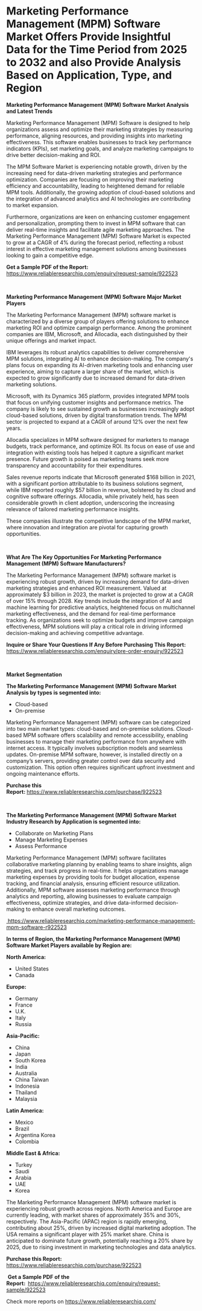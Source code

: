 <p><h1>Marketing Performance Management (MPM) Software Market Offers Provide Insightful Data for the Time Period from 2025 to 2032 and also Provide Analysis Based on Application, Type, and Region</h1></p><p><strong>Marketing Performance Management (MPM) Software Market Analysis and Latest Trends</strong></p>
<p><p>Marketing Performance Management (MPM) Software is designed to help organizations assess and optimize their marketing strategies by measuring performance, aligning resources, and providing insights into marketing effectiveness. This software enables businesses to track key performance indicators (KPIs), set marketing goals, and analyze marketing campaigns to drive better decision-making and ROI. </p><p>The MPM Software Market is experiencing notable growth, driven by the increasing need for data-driven marketing strategies and performance optimization. Companies are focusing on improving their marketing efficiency and accountability, leading to heightened demand for reliable MPM tools. Additionally, the growing adoption of cloud-based solutions and the integration of advanced analytics and AI technologies are contributing to market expansion. </p><p>Furthermore, organizations are keen on enhancing customer engagement and personalization, prompting them to invest in MPM software that can deliver real-time insights and facilitate agile marketing approaches. The Marketing Performance Management (MPM) Software Market is expected to grow at a CAGR of 4% during the forecast period, reflecting a robust interest in effective marketing management solutions among businesses looking to gain a competitive edge.</p></p>
<p><strong>Get a Sample PDF of the Report:&nbsp;</strong> <a href="https://www.reliableresearchiq.com/enquiry/request-sample/922523?utm_campaign=3103&utm_medium=2&utm_source=Github&utm_content=ia&utm_term=11032025&utm_id=marketing-performance-management-mpm-software">https://www.reliableresearchiq.com/enquiry/request-sample/922523</a></p>
<p>&nbsp;</p>
<p><strong>Marketing Performance Management (MPM) Software Major Market Players</strong></p>
<p><p>The Marketing Performance Management (MPM) software market is characterized by a diverse group of players offering solutions to enhance marketing ROI and optimize campaign performance. Among the prominent companies are IBM, Microsoft, and Allocadia, each distinguished by their unique offerings and market impact.</p><p>IBM leverages its robust analytics capabilities to deliver comprehensive MPM solutions, integrating AI to enhance decision-making. The company's plans focus on expanding its AI-driven marketing tools and enhancing user experience, aiming to capture a larger share of the market, which is expected to grow significantly due to increased demand for data-driven marketing solutions.</p><p>Microsoft, with its Dynamics 365 platform, provides integrated MPM tools that focus on unifying customer insights and performance metrics. The company is likely to see sustained growth as businesses increasingly adopt cloud-based solutions, driven by digital transformation trends. The MPM sector is projected to expand at a CAGR of around 12% over the next few years.</p><p>Allocadia specializes in MPM software designed for marketers to manage budgets, track performance, and optimize ROI. Its focus on ease of use and integration with existing tools has helped it capture a significant market presence. Future growth is poised as marketing teams seek more transparency and accountability for their expenditures.</p><p>Sales revenue reports indicate that Microsoft generated $168 billion in 2021, with a significant portion attributable to its business solutions segment, while IBM reported roughly $57 billion in revenue, bolstered by its cloud and cognitive software offerings. Allocadia, while privately held, has seen considerable growth in client adoption, underscoring the increasing relevance of tailored marketing performance insights.</p><p>These companies illustrate the competitive landscape of the MPM market, where innovation and integration are pivotal for capturing growth opportunities.</p></p>
<p>&nbsp;</p>
<p><strong>What Are The Key Opportunities For Marketing Performance Management (MPM) Software Manufacturers?</strong></p>
<p><p>The Marketing Performance Management (MPM) software market is experiencing robust growth, driven by increasing demand for data-driven marketing strategies and enhanced ROI measurement. Valued at approximately $3 billion in 2023, the market is projected to grow at a CAGR of over 15% through 2028. Key trends include the integration of AI and machine learning for predictive analytics, heightened focus on multichannel marketing effectiveness, and the demand for real-time performance tracking. As organizations seek to optimize budgets and improve campaign effectiveness, MPM solutions will play a critical role in driving informed decision-making and achieving competitive advantage.</p></p>
<p><strong>Inquire or Share Your Questions If Any Before Purchasing This Report:</strong> <a href="https://www.reliableresearchiq.com/enquiry/pre-order-enquiry/922523?utm_campaign=3103&utm_medium=2&utm_source=Github&utm_content=ia&utm_term=11032025&utm_id=marketing-performance-management-mpm-software">https://www.reliableresearchiq.com/enquiry/pre-order-enquiry/922523</a></p>
<p>&nbsp;</p>
<p><strong>Market Segmentation</strong></p>
<p><strong>The Marketing Performance Management (MPM) Software Market Analysis by types is segmented into:</strong></p>
<p><ul><li>Cloud-based</li><li>On-premise</li></ul></p>
<p><p>Marketing Performance Management (MPM) software can be categorized into two main market types: cloud-based and on-premise solutions. Cloud-based MPM software offers scalability and remote accessibility, enabling businesses to manage their marketing performance from anywhere with internet access. It typically involves subscription models and seamless updates. On-premise MPM software, however, is installed directly on a company’s servers, providing greater control over data security and customization. This option often requires significant upfront investment and ongoing maintenance efforts.</p></p>
<p><strong>Purchase this Report:&nbsp;</strong><a href="https://www.reliableresearchiq.com/purchase/922523?utm_campaign=3103&utm_medium=2&utm_source=Github&utm_content=ia&utm_term=11032025&utm_id=marketing-performance-management-mpm-software">https://www.reliableresearchiq.com/purchase/922523</a></p>
<p>&nbsp;</p>
<p><strong>The Marketing Performance Management (MPM) Software Market Industry Research by Application is segmented into:</strong></p>
<p><ul><li>Collaborate on Marketing Plans</li><li>Manage Marketing Expenses</li><li>Assess Performance</li></ul></p>
<p><p>Marketing Performance Management (MPM) software facilitates collaborative marketing planning by enabling teams to share insights, align strategies, and track progress in real-time. It helps organizations manage marketing expenses by providing tools for budget allocation, expense tracking, and financial analysis, ensuring efficient resource utilization. Additionally, MPM software assesses marketing performance through analytics and reporting, allowing businesses to evaluate campaign effectiveness, optimize strategies, and drive data-informed decision-making to enhance overall marketing outcomes.</p></p>
<p><a href="https://www.reliableresearchiq.com/marketing-performance-management-mpm-software-r922523?utm_campaign=3103&utm_medium=2&utm_source=Github&utm_content=ia&utm_term=11032025&utm_id=marketing-performance-management-mpm-software">&nbsp;https://www.reliableresearchiq.com/marketing-performance-management-mpm-software-r922523</a></p>
<p><strong>In terms of Region, the Marketing Performance Management (MPM) Software Market Players available by Region are:</strong></p>
<p>
    <p> <strong> North America: </strong>
        <ul>
            <li>United States</li>
            <li>Canada</li>
        </ul>
        </p> 
    <p> <strong> Europe: </strong>
        <ul>
            <li>Germany</li>
            <li>France</li>
            <li>U.K.</li>
            <li>Italy</li>
            <li>Russia</li>
        </ul>
        </p> 
    <p> <strong> Asia-Pacific: </strong>
        <ul>
            <li>China</li>
            <li>Japan</li>
            <li>South Korea</li>
            <li>India</li>
            <li>Australia</li>
            <li>China Taiwan</li>
            <li>Indonesia</li>
            <li>Thailand</li>
            <li>Malaysia</li>
        </ul>
        </p> 
    <p> <strong> Latin America: </strong>
        <ul>
            <li>Mexico</li>
            <li>Brazil</li>
            <li>Argentina Korea</li>
            <li>Colombia</li>
        </ul>
        </p> 
    <p> <strong> Middle East & Africa: </strong>
        <ul>
            <li>Turkey</li>
            <li>Saudi</li>
            <li>Arabia</li>
            <li>UAE</li>
            <li>Korea</li>
        </ul>
    </p>
    </p>
<p><p>The Marketing Performance Management (MPM) software market is experiencing robust growth across regions. North America and Europe are currently leading, with market shares of approximately 35% and 30%, respectively. The Asia-Pacific (APAC) region is rapidly emerging, contributing about 25%, driven by increased digital marketing adoption. The USA remains a significant player with 25% market share. China is anticipated to dominate future growth, potentially reaching a 20% share by 2025, due to rising investment in marketing technologies and data analytics.</p></p>
<p><strong>Purchase this Report: </strong><a href="https://www.reliableresearchiq.com/purchase/922523?utm_campaign=3103&utm_medium=2&utm_source=Github&utm_content=ia&utm_term=11032025&utm_id=marketing-performance-management-mpm-software">https://www.reliableresearchiq.com/purchase/922523</a></p>
<p>&nbsp;<strong>Get a Sample PDF of the Report:&nbsp;&nbsp;</strong><a href="https://www.reliableresearchiq.com/enquiry/request-sample/922523?utm_campaign=3103&utm_medium=2&utm_source=Github&utm_content=ia&utm_term=11032025&utm_id=marketing-performance-management-mpm-software">https://www.reliableresearchiq.com/enquiry/request-sample/922523</a></p>
<p><strong></strong></p>
<p>Check more reports on <a href="https://www.reliableresearchiq.com/?utm_campaign=3103&utm_medium=2&utm_source=Github&utm_content=ia&utm_term=11032025&utm_id=marketing-performance-management-mpm-software">https://www.reliableresearchiq.com/</a></p>